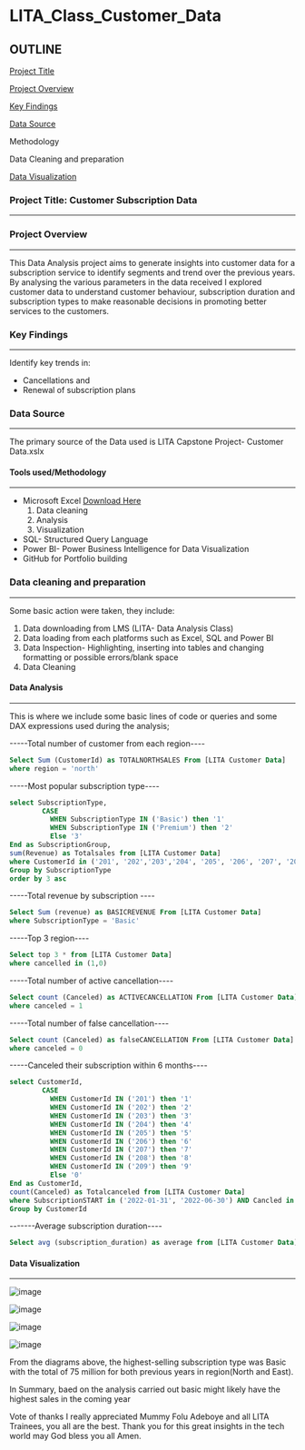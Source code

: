 # LITA_Class_Customer_Data

## OUTLINE 
[Project Title](#project-title) 

[Project Overview](#project-overview) 

[Key Findings](#key-findings)

[Data Source](#data-source)

Methodology 

Data Cleaning and preparation

[Data Visualization](#data-visualization) 



### Project Title: Customer Subscription Data
---------

### Project Overview 
---------
This Data Analysis project aims to generate insights into customer data for a subscription service to identify segments and trend over the previous years. By analysing the various parameters in the data received I explored customer data to understand customer behaviour, subscription duration and  subscription types to make reasonable decisions in promoting better services to the customers.

### Key Findings
--------
Identify key trends in:
- Cancellations and
- Renewal of subscription plans


### Data Source
-------
The primary source of the Data used is LITA Capstone Project- Customer Data.xslx

#### Tools used/Methodology 
------
- Microsoft Excel [Download Here](https://www.microscoft.com)
  1. Data cleaning
  2. Analysis
  3. Visualization
- SQL- Structured Query Language
- Power BI- Power Business Intelligence for Data Visualization
- GitHub for Portfolio building

### Data cleaning and preparation 
----
Some basic action were taken, they include:
1. Data downloading from LMS (LITA- Data Analysis Class)
2. Data loading from each platforms such as Excel, SQL and Power BI
3. Data Inspection- Highlighting, inserting into tables and changing formatting or possible errors/blank space
4. Data Cleaning

#### Data Analysis
----
This is where we include some basic lines of code or queries and some DAX expressions used during the analysis;

-----Total number of customer from each region----
``` SQL
Select Sum (CustomerId) as TOTALNORTHSALES From [LITA Customer Data]
where region = 'north'
```
-----Most popular subscription type----
```SQL
select SubscriptionType,
        CASE
          WHEN SubscriptionType IN ('Basic') then '1'
          WHEN SubscriptionType IN ('Premium') then '2'
          Else '3'
End as SubscriptionGroup,
sum(Revenue) as Totalsales from [LITA Customer Data]
where CustomerId in ('201', '202','203','204', '205', '206', '207', '208', '209', '210')
Group by SubscriptionType
order by 3 asc
```
-----Total revenue by subscription ----
``` SQL
Select Sum (revenue) as BASICREVENUE From [LITA Customer Data]
where SubscriptionType = 'Basic'
```
-----Top 3 region----
``` SQL
Select top 3 * from [LITA Customer Data]
where cancelled in (1,0)
```

-----Total number of active cancellation----
``` SQL
Select count (Canceled) as ACTIVECANCELLATION From [LITA Customer Data]
where canceled = 1
```

-----Total number of false cancellation----
``` SQL
Select count (Canceled) as falseCANCELLATION From [LITA Customer Data]
where canceled = 0
```

-----Canceled their subscription within 6 months----
```SQL
select CustomerId,
        CASE
          WHEN CustomerId IN ('201') then '1'
          WHEN CustomerId IN ('202') then '2'
          WHEN CustomerId IN ('203') then '3'
          WHEN CustomerId IN ('204') then '4'
          WHEN CustomerId IN ('205') then '5'
          WHEN CustomerId IN ('206') then '6'
          WHEN CustomerId IN ('207') then '7'
          WHEN CustomerId IN ('208') then '8'
          WHEN CustomerId IN ('209') then '9'
          Else '0'
End as CustomerId,
count(Canceled) as Totalcanceled from [LITA Customer Data]
where SubscriptionSTART in ('2022-01-31', '2022-06-30') AND Cancled in (0)
Group by CustomerId
```
-------Average subscription duration----
```SQL
Select avg (subscription_duration) as average from [LITA Customer Data]
```
#### Data Visualization
------

![image](https://github.com/user-attachments/assets/07b091ed-0630-4bc6-931d-5b59c3b4d56d)

![image](https://github.com/user-attachments/assets/3915d921-9c88-4192-9874-1b9afc583694)

![image](https://github.com/user-attachments/assets/681c78c7-6df0-4d7f-be03-74f5dcd8c1f9)

![image](https://github.com/user-attachments/assets/b5afbf7e-3cec-4fb7-a858-1d5a76e1083c)

From the diagrams above, the highest-selling subscription type was Basic with the total of 75 million for both previous years in region(North and East).

In Summary, baed on the analysis carried out basic might likely have the highest sales in the coming year


Vote of thanks
I really appreciated Mummy Folu Adeboye and all LITA Trainees, you all are the best. Thank you for this great insights in the tech world may God bless you all Amen.

